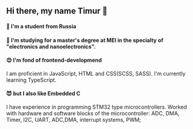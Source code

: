 ## Hi there, my name Timur 👋

#### 🚩 I'm a student from Russia
#### 🔭 I'm studying for a master's degree at MEI in the specialty of "electronics and nanoelectronics".
#### 😊 I'm fond of frontend-developmend
I am proficient in JavaScript, HTML and CSS(SCSS, SASS). I'm currently learning TypeScript.
#### 😈 but I also like Embedded C
I have experience in programming STM32 type microcontrollers. Worked with hardware and software blocks of the microcontroller: ADC, DMA, Timer, I2C, UART, ADC,DMA, interrupt systems, PWM;

